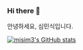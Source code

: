 ### Hi there 👋

안녕하세요, 심민식입니다.

[![misim3's GitHub stats](https://github-readme-stats.vercel.app/api?username=misim3)](https://github.com/anuraghazra/github-readme-stats)

